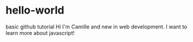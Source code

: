 # hello-world
basic github tutorial
Hi I'm Camille and new in web development. I want to learn more about javascript!
